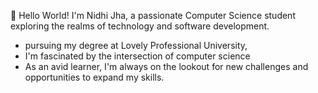 👋 Hello World! I'm Nidhi Jha, a passionate Computer Science student exploring the realms of technology and software development. 
- pursuing my degree at Lovely Professional University,
- I'm fascinated by the intersection of computer science
-  As an avid learner, I'm always on the lookout for new challenges and opportunities to expand my skills.
<!---
jhanidhi34/jhanidhi34 is a ✨ special ✨ repository because its `README.md` (this file) appears on your GitHub profile.
You can click the Preview link to take a look at your changes.
--->
